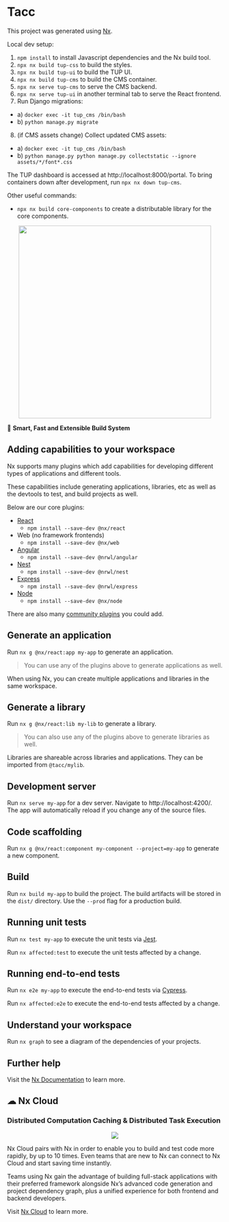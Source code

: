 # Tacc

This project was generated using [Nx](https://nx.dev).

Local dev setup:

1.  `npm install` to install Javascript dependencies and the Nx build tool.
2.  `npx nx build tup-css` to build the styles.
3.  `npx nx build tup-ui` to build the TUP UI.
4.  `npx nx build tup-cms` to build the CMS container.
5.  `npx nx serve tup-cms` to serve the CMS backend.
6.  `npx nx serve tup-ui` in another terminal tab to serve the React frontend.
7.  Run Django migrations:

- a) `docker exec -it tup_cms /bin/bash`
- b) `python manage.py migrate`
8.  (if CMS assets change) Collect updated CMS assets:

- a) `docker exec -it tup_cms /bin/bash`
- b) `python manage.py python manage.py collectstatic --ignore assets/*/font*.css`

The TUP dashboard is accessed at http://localhost:8000/portal.
To bring containers down after development, run `npx nx down tup-cms`.

Other useful commands:

- `npx nx build core-components` to create a distributable library for the core components.

<p style="text-align: center;"><img src="https://raw.githubusercontent.com/nrwl/nx/master/images/nx-logo.png" width="450"></p>

🔎 **Smart, Fast and Extensible Build System**

## Adding capabilities to your workspace

Nx supports many plugins which add capabilities for developing different types of applications and different tools.

These capabilities include generating applications, libraries, etc as well as the devtools to test, and build projects as well.

Below are our core plugins:

- [React](https://reactjs.org)
  - `npm install --save-dev @nx/react`
- Web (no framework frontends)
  - `npm install --save-dev @nx/web`
- [Angular](https://angular.io)
  - `npm install --save-dev @nrwl/angular`
- [Nest](https://nestjs.com)
  - `npm install --save-dev @nrwl/nest`
- [Express](https://expressjs.com)
  - `npm install --save-dev @nrwl/express`
- [Node](https://nodejs.org)
  - `npm install --save-dev @nx/node`

There are also many [community plugins](https://nx.dev/community) you could add.

## Generate an application

Run `nx g @nx/react:app my-app` to generate an application.

> You can use any of the plugins above to generate applications as well.

When using Nx, you can create multiple applications and libraries in the same workspace.

## Generate a library

Run `nx g @nx/react:lib my-lib` to generate a library.

> You can also use any of the plugins above to generate libraries as well.

Libraries are shareable across libraries and applications. They can be imported from `@tacc/mylib`.

## Development server

Run `nx serve my-app` for a dev server. Navigate to http://localhost:4200/. The app will automatically reload if you change any of the source files.

## Code scaffolding

Run `nx g @nx/react:component my-component --project=my-app` to generate a new component.

## Build

Run `nx build my-app` to build the project. The build artifacts will be stored in the `dist/` directory. Use the `--prod` flag for a production build.

## Running unit tests

Run `nx test my-app` to execute the unit tests via [Jest](https://jestjs.io).

Run `nx affected:test` to execute the unit tests affected by a change.

## Running end-to-end tests

Run `nx e2e my-app` to execute the end-to-end tests via [Cypress](https://www.cypress.io).

Run `nx affected:e2e` to execute the end-to-end tests affected by a change.

## Understand your workspace

Run `nx graph` to see a diagram of the dependencies of your projects.

## Further help

Visit the [Nx Documentation](https://nx.dev) to learn more.

## ☁ Nx Cloud

### Distributed Computation Caching & Distributed Task Execution

<p style="text-align: center;"><img src="https://raw.githubusercontent.com/nrwl/nx/master/images/nx-cloud-card.png"></p>

Nx Cloud pairs with Nx in order to enable you to build and test code more rapidly, by up to 10 times. Even teams that are new to Nx can connect to Nx Cloud and start saving time instantly.

Teams using Nx gain the advantage of building full-stack applications with their preferred framework alongside Nx’s advanced code generation and project dependency graph, plus a unified experience for both frontend and backend developers.

Visit [Nx Cloud](https://nx.app/) to learn more.
